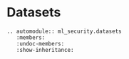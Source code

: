 # Datasets

```{eval-rst}
.. automodule:: ml_security.datasets
   :members:
   :undoc-members:
   :show-inheritance: